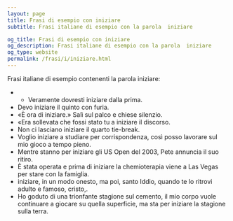 ```yaml
---
layout: page
title: Frasi di esempio con iniziare 
subtitle: Frasi italiane di esempio con la parola  iniziare

og_title: Frasi di esempio con iniziare 
og_description: Frasi italiane di esempio con la parola  iniziare
og_type: website
permalink: /frasi/i/iniziare.html
---
```


Frasi italiane di esempio contenenti la parola iniziare:


- - Veramente dovresti iniziare dalla prima.
- Devo iniziare il quinto con furia.
- «È ora di iniziare.» Salì sul palco e chiese silenzio.
- «Era sollevata che fossi stato tu a iniziare il discorso.
- Non ci lasciano iniziare il quarto tie-break.
- Voglio iniziare a studiare per corrispondenza, così posso lavorare sul mio gioco a tempo pieno.
- Mentre stanno per iniziare gli US Open del 2003, Pete annuncia il suo ritiro.
- È stata operata e prima di iniziare la chemioterapia viene a Las Vegas per stare con la famiglia.
- iniziare, in un modo onesto, ma poi, santo Iddio, quando te lo ritrovi adulto e famoso, cristo,.
- Ho goduto di una trionfante stagione sul cemento, il mio corpo vuole continuare a giocare su quella superficie, ma sta per iniziare la stagione sulla terra.
